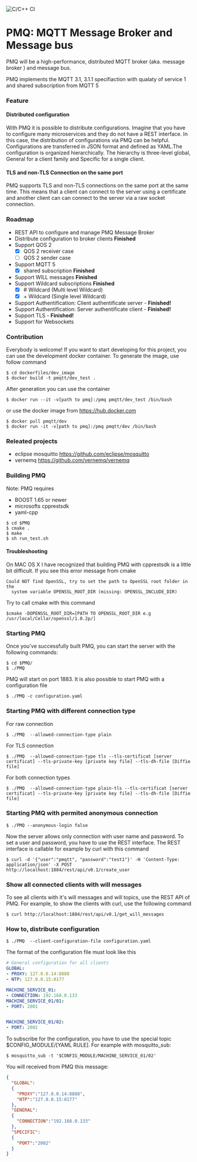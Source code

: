 ![C/C++ CI](https://github.com/pmqtt/pmq/workflows/C/C++%20CI/badge.svg)
# PMQ: MQTT Message Broker and Message bus


PMQ will be a high-performance, distributed MQTT broker (aka. message broker ) and message bus. 

PMQ implements the MQTT 3.1, 3.1.1 specifiaction with qualaty of service 1 and shared subscription from MQTT 5

### Feature
#### Distributed configuration 
With PMQ it is possible to distribute configurations. 
Imagine that you have to configure many microservices and they do not have a REST interface.
In this case, the distribution of configurations via PMQ can be helpful. Configurations are transferred in JSON format 
and defined as YAML.The configuration is organized hierarchically. The hierarchy is three-level global, General for a client family and Specific for a single client. 

#### TLS and non-TLS Connection on the same port
PMQ supports TLS and non-TLS connections on the same port at the same time.
This means that a client can connect to the server using a certificate and another client can
can connect to the server via a raw socket connection.

### Roadmap
* REST API to configure and manage PMQ Message Broker
* Distribute configuration to broker clients **Finished** 
* Support QOS 2
    * [x] QOS 2 receiver case
    * [ ] QOS 2 sender case
* Support MQTT 5
    * [x] shared subscription **Finished**
* Support WILL messages **Finished**
* Support Wildcard subscriptions **Finished**
    * [x] \# Wildcard (Multi level Wildcard) 
    * [x] \+ Wildcard (Single level Wildcard)
* Support Authentification: Client authentificate server -  **Finished!**
* Support Authentification: Server authentificate client -  **Finished!**
* Support TLS - **Finished!**
* Support for Websockets

### Contribution
Everybody is welcome!
If you want to start developing for this project, you can use the development 
docker container. 
To generate the image, use follow command
```
$ cd dockerfiles/dev_image
$ docker build -t pmqtt/dev_test .
```
After generation you can use the container
```
$ docker run --it -v[path to pmq]:/pmq pmqtt/dev_test /bin/bash
```
or use the docker image from https://hub.docker.com
```
$ docker pull pmqtt/dev
$ docker run -it -v[path to pmq]:/pmq pmqtt/dev /bin/bash
```


### Releated projects
* eclipse mosquitto https://github.com/eclipse/mosquitto
* vernemq https://github.com/vernemq/vernemq

### Building PMQ

Note: PMQ requires 
* BOOST 1.65 or newer 
* microsofts cpprestsdk
* yaml-cpp

```shell
$ cd $PMQ
$ cmake .
$ make
$ sh run_test.sh
```

#### Troubleshooting
On MAC OS X I have recognized that building PMQ with cpprestsdk is a little bit difficult.
If you see this error message from cmake
```shell
Could NOT find OpenSSL, try to set the path to OpenSSL root folder in the
  system variable OPENSSL_ROOT_DIR (missing: OPENSSL_INCLUDE_DIR)
```
Try to call cmake with this command
```shell
$cmake -DOPENSSL_ROOT_DIR=[PATH TO OPENSSL_ROOT_DIR e.g  /usr/local/Cellar/openssl/1.0.2p/]
```

### Starting PMQ

Once you've successfully built PMQ, you can start the server with the following
commands:

```shell
$ cd $PMQ/
$ ./PMQ
```
PMQ will start on port 1883. It is also possible to start PMQ with a configuration file
```
$ ./PMQ -c configuration.yaml
```

### Starting PMQ with different connection type
For raw connection
```shell
$ ./PMQ  --allowed-connection-type plain
```
For TLS connection
```shell
$ ./PMQ  --allowed-connection-type tls --tls-certificat [server certificat] --tls-private-key [private key file] --tls-dh-file [Diffie file]
```
For both connection types
```shell
$ ./PMQ  --allowed-connection-type plain-tls --tls-certificat [server certificat] --tls-private-key [private key file] --tls-dh-file [Diffie file]
```


### Starting PMQ with permited anonymous connection
```
$ ./PMQ --anonymous-login false
```
Now the server allows only connection with user name and password.
To set a user and password, you have to use the REST interface.
The REST interface is callable for example by curl with this command
```
$ curl -d '{"user":"pmqtt", "password":"test1"}' -H 'Content-Type: application/json' -X POST http://localhost:1884/rest/api/v0.1/create_user
```
### Show all connected clients with will messages
To see all clients with it's will messages and will topics, 
use the REST API of PMQ. For example, to show the clients
with curl, use the following command
```
$ curl http://localhost:1884/rest/api/v0.1/get_will_messages
```

### How to, distribute configuration
```shell
$ ./PMQ  --client-configuration-file configuration.yaml
```
The format of the configuration file must look like this
````yaml
# General configuration for all clients
GLOBAL:
- PROXY: 127.0.0.14:8888
- NTP: 127.0.0.15:8177

MACHINE_SERVICE_01:
- CONNECTION: 192.168.0.133
MACHINE_SERVICE_01/01:
- PORT: 2001


MACHINE_SERVICE_01/02:
- PORT: 2002

````
To subscribe for the configuration, you have to use the special topic $CONFIG_MODULE/[YAML RULE].
For example with mosquitto_sub:
```shell
$ mosquitto_sub -t '$CONFIG_MODULE/MACHINE_SERVICE_01/02'
```
You will received from PMQ this message:
```JSON
{
  "GLOBAL":
  {
    "PROXY":"127.0.0.14:8888",
    "NTP":"127.0.0.15:8177"
  },
  "GENERAL":
  {
    "CONNECTION":"192.168.0.133"
  },
  "SPECIFIC":
  {
    "PORT":"2002"
  }
}
```





